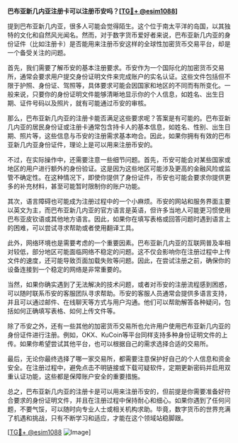 **巴布亚新几内亚注册卡可以注册币安吗？[[TG💪+ @esim1088](https://t.me/s/esim1088)]**

提到巴布亚新几内亚，很多人可能会觉得陌生。这个位于南太平洋的岛国，以其独特的文化和自然风光闻名。然而，对于数字货币爱好者来说，巴布亚新几内亚的身份证件（比如注册卡）是否能用来注册币安这样的全球性加密货币交易平台，却是一个备受关注的问题。

首先，我们需要了解币安的基本注册要求。币安作为一个国际化的加密货币交易所，通常会要求用户提交身份证明文件来完成账户的实名认证。这些文件包括但不限于护照、身份证、驾照等，具体要求可能会因国家和地区的不同而有所变化。一般来说，只要你的身份证明文件能够清晰地显示你的个人信息，如姓名、出生日期、证件号码以及照片，就有可能通过币安的审核。

那么，巴布亚新几内亚的注册卡能否满足这些要求呢？答案是有可能的。巴布亚新几内亚的居民身份证或注册卡通常包含持卡人的基本信息，如姓名、性别、出生日期、照片等，这些信息与币安的注册需求基本吻合。因此，如果你拥有有效的巴布亚新几内亚身份证件，理论上是可以用来注册币安的。

不过，在实际操作中，还需要注意一些细节问题。首先，币安可能会对某些国家或地区的用户进行额外的身份验证。这是因为这些地区可能涉及更高的金融风险或监管不确定性。在这种情况下，即使你提供了身份证件，币安也可能会要求你提供更多的补充材料，甚至可能暂时限制你的账户功能。

其次，语言障碍也可能成为注册过程中的一个小麻烦。币安的网站和服务界面主要以英文为主，而巴布亚新几内亚的官方语言是英语，但许多当地人可能更习惯使用巴布亚皮钦语或其他地方语言。因此，如果你在填写表格或回答问题时遇到语言上的困难，可以尝试寻求帮助或者使用翻译工具。

此外，网络环境也是需要考虑的一个重要因素。巴布亚新几内亚的互联网普及率相对较低，部分地区可能面临网络不稳定的问题。这不仅会影响你在注册过程中上传文件的速度，还可能导致页面加载失败等问题。因此，在尝试注册之前，确保你的设备连接到一个稳定的网络是非常重要的。

当然，如果你确实遇到了无法解决的技术问题，或者对币安的注册流程感到困惑，可以随时联系币安的客服团队寻求帮助。币安的客服人员通常会提供多语言支持，并且可以通过邮件、在线聊天等方式与用户沟通。他们可以帮助解答各种疑问，包括如何正确填写表格、如何上传文件等。

除了币安之外，还有一些其他的加密货币交易所也允许用户使用巴布亚新几内亚的身份证件进行注册。例如，OKX、KuCoin等平台同样支持多种身份证明文件的上传。如果你希望尝试其他平台，也可以根据自己的需求选择合适的交易所。

最后，无论你最终选择了哪一家交易所，都需要注意保护好自己的个人信息和资金安全。在注册过程中，避免点击不明链接或下载可疑软件，定期更新密码并启用双重认证功能，这些都是保障账户安全的重要措施。

总之，巴布亚新几内亚的注册卡是可以用来注册币安的，但前提是你需要准备好符合要求的身份证明文件，并且在注册过程中保持耐心和细心。如果你遇到了任何问题，不要气馁，可以随时向专业人士或相关机构求助。毕竟，数字货币的世界充满了机遇和挑战，只有不断学习和适应，才能在这个领域站稳脚跟。

[[TG💪+ @esim1088](https://t.me/s/esim1088) ![Image](https://i.postimg.cc/4NQfJmqS/Snipaste-2025-05-13-00-14-12.png)]